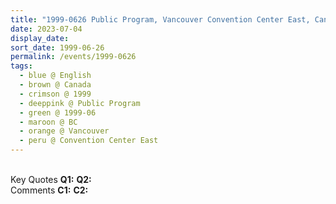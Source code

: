 ```yaml
---
title: "1999-0626 Public Program, Vancouver Convention Center East, Canada Place, 999 Canada Pl, Vancouver, BC, Canada"
date: 2023-07-04
display_date: 
sort_date: 1999-06-26
permalink: /events/1999-0626
tags:
  - blue @ English
  - brown @ Canada
  - crimson @ 1999
  - deeppink @ Public Program
  - green @ 1999-06
  - maroon @ BC
  - orange @ Vancouver
  - peru @ Convention Center East
---
```


<br>

<wave-list>
  <list-title color="DarkSeaGreen" width="55">Key Quotes</list-title>
  <list-item color="BlanchedAlmond" width="280"><b>Q1:</b> <i></i></list-item>
  <list-item color="Lavender" width="280"><b>Q2:</b> <i></i></list-item>
</wave-list>

<br>

<wave-list>
  <list-title color="DarkSeaGreen" width="55">Comments</list-title>
  <list-item color="BlanchedAlmond" width="280"><b>C1:</b> <i></i></list-item>
  <list-item color="Lavender" width="280"><b>C2:</b> <i></i></list-item>
</wave-list>